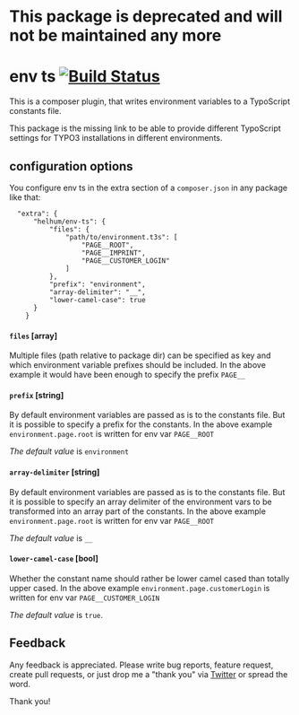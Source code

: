 # This package is deprecated and will not be maintained any more

# env ts [![Build Status](https://travis-ci.org/helhum/env-ts.svg?branch=master)](https://travis-ci.org/helhum/env-ts)

This is a composer plugin, that writes environment
variables to a TypoScript constants file.

This package is the missing link to be able to provide different TypoScript settings
for TYPO3 installations in different environments.

## configuration options

You configure env ts in the extra section of a `composer.json` in any package like that:

```
  "extra": {
      "helhum/env-ts": {
          "files": {
              "path/to/environment.t3s": [
                  "PAGE__ROOT",
                  "PAGE__IMPRINT",
                  "PAGE__CUSTOMER_LOGIN"
              ]
          },
          "prefix": "environment",
          "array-delimiter": "__",
          "lower-camel-case": true
      }
    }
```

#### `files` [array]
Multiple files (path relative to package dir) can be specified as key and which environment variable prefixes should be included.
In the above example it would have been enough to specify the prefix `PAGE__`

#### `prefix` [string]
By default environment variables are passed as is to the constants file.
But it is possible to specify a prefix for the constants.
In the above example `environment.page.root` is written for env var `PAGE__ROOT`

*The default value* is `environment`

#### `array-delimiter` [string]
By default environment variables are passed as is to the constants file.
But it is possible to specify an array delimiter of the environment vars to be transformed into an
array part of the constants. In the above example `environment.page.root` is written for env var `PAGE__ROOT`

*The default value* is `__`

#### `lower-camel-case` [bool]
Whether the constant name should rather be lower camel cased than totally upper cased.
In the above example `environment.page.customerLogin` is written for env var `PAGE__CUSTOMER_LOGIN`

*The default value* is `true`.

## Feedback

Any feedback is appreciated. Please write bug reports, feature request, create pull requests, or just drop me a "thank you" via [Twitter](https://twitter.com/helhum) or spread the word.

Thank you!
